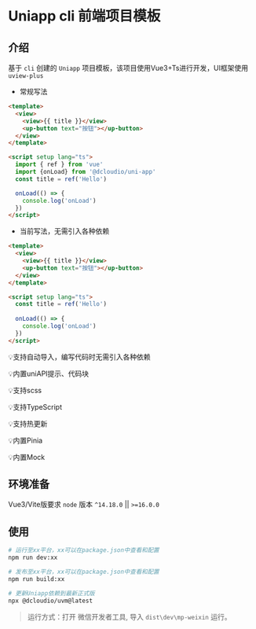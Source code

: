 # Uniapp cli 前端项目模板

## 介绍

基于 `cli` 创建的 `Uniapp` 项目模板，该项目使用Vue3+Ts进行开发，UI框架使用 `uview-plus`

- 常规写法

```html
<template>
  <view>
    <view>{{ title }}</view>
    <up-button text="按钮"></up-button>
  </view>
</template>

<script setup lang="ts">
  import { ref } from 'vue'
  import {onLoad} from '@dcloudio/uni-app'
  const title = ref('Hello')

  onLoad(() => {
    console.log('onLoad')
  })
</script>
```

- 当前写法，无需引入各种依赖

```html
<template>
  <view>
    <view>{{ title }}</view>
    <up-button text="按钮"></up-button>
  </view>
</template>

<script setup lang="ts">
  const title = ref('Hello')
  
  onLoad(() => {
    console.log('onLoad')
  })
</script>
```

💡支持自动导入，编写代码时无需引入各种依赖

💡内置uniAPI提示、代码块

💡支持scss

💡支持TypeScript

💡支持热更新

💡内置Pinia

💡内置Mock

## 环境准备

Vue3/Vite版要求 `node` 版本 `^14.18.0` || `>=16.0.0`

## 使用

```bash
# 运行至xx平台，xx可以在package.json中查看和配置
npm run dev:xx

# 发布至xx平台，xx可以在package.json中查看和配置
npm run build:xx

# 更新Uniapp依赖到最新正式版
npx @dcloudio/uvm@latest
```

> 运行方式：打开 微信开发者工具, 导入 `dist\dev\mp-weixin` 运行。